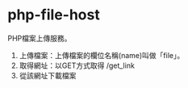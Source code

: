php-file-host
=============

PHP檔案上傳服務。

1. 上傳檔案：上傳檔案的欄位名稱(name)叫做「file」。
2. 取得網址：以GET方式取得 /get_link
3. 從該網址下載檔案
